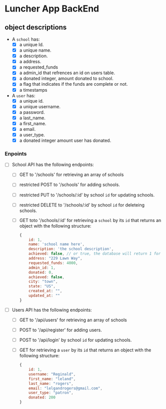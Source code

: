 # Luncher App BackEnd
## object descriptions

- A `school` has:
    - [x] a unique Id.
    - [x] a unique name.
    - [x] a description.
    - [x] a address.
    - [x] a requested_funds
    - [x] a admin_id that refrences an id on users table.
    - [x] a donated integer, amount donated to school.
    - [x] a flag that indicates if the funds are complete or not.
    - [x] a timestamps

-  A `user` has:
    - [x] a unique id.
    - [x] a unique username.
    - [x] a password.
    - [x] a last_name.
    - [x] a first_name.
    - [x] a email.
    - [x] a user_type.
    - [x] a donated integer amount user has donated.

### Enpoints

- [ ] School API has the following endpoints:

    - [ ] GET to '/schools' for retrieving an array of schools
    - [ ] restricted POST to '/schools' for adding schools.
    - [ ] restricted PUT to '/schools/:id' by school `id` for updating schools.
    - [ ] restricted DELETE to '/schools/:id' by school `id` for deleteing schools.
    - [ ] GET toto '/schools/:id' for retrieving a `school` by its `id` that returns an object with the following structure:

        ```js
        {
            id: 1,
            name: 'school name here',
            description: 'the school description',
            achieved: false, // or true, the database will return 1 for true and 0 for false
            address: "229 Lawn Way",
            requested_funds: 4000,
            admin_id: 1,
            donated: 0,
            achieved: false,
            city: "town",
            state: "US",
            created_at: "",
            updated_at: ""
        }
        ```


- [ ] Users API has the following endpoints:

    - [ ] GET to '/api/users' for retrieving an array of schools
    - [ ] POST to '/api/register' for adding users.
    - [ ] POST to '/api/login' by school `id` for updating schools.
    - [ ] GET for retrieving a `user` by its `id` that returns an object with the following structure:

        ```js
        {
            id: 1,
            username: "Reginald",
            first_name: "leland",
            last_name: "rogers",
            email: "lelgandrogers@gmail.com",
            user_type: "patron",
            donated: 200
        }
        ```